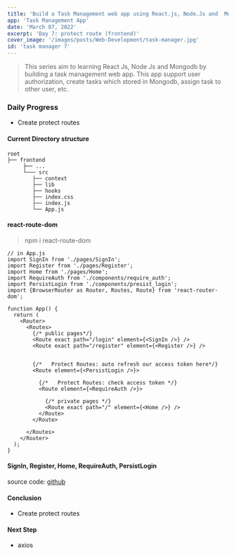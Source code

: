 ```yaml
---
title: 'Build a Task Management web app using React.js, Node.Js and  Mongodb - day 7'
app: 'Task Management App'
date: 'March 07, 2022'
excerpt: 'Day 7: protect route (frontend)'
cover_image: '/images/posts/Web-Development/task-manager.jpg'
id: 'task manager 7'
---
```


> This series aim to learning React Js, Node Js and Mongodb by building a task management web app. 
> This app support user authorization, create tasks which stored in Mongodb, assign task to other user, etc.

### Daily Progress
- Create protect routes 

#### Current Directory structure
```
root
├── frontend
     ├── ...
     └─── src
        ├── context
        ├── lib
        ├── hooks
        ├── index.css
        ├── index.js
        └── App.js
```

#### react-route-dom
> npm i react-route-dom

```
// in App.js
import SignIn from './pages/SignIn';
import Register from './pages/Register';
import Home from './pages/Home';
import RequireAuth from './components/require_auth';
import PersistLogin from './components/presist_login';
import {BrowserRouter as Router, Routes, Route} from 'react-router-dom';

function App() {
  return (
    <Router>
      <Routes>
        {/* public pages*/}
        <Route exact path="/login" element={<SignIn />} />
        <Route exact path="/register" element={<Register />} />


        {/*   Protect Routes: auto refresh our access token here*/}
        <Route element={<PersistLogin />}>

          {/*   Protect Routes: check access token */}
          <Route element={<RequireAuth />}>

            {/* private pages */}
            <Route exact path="/" element={<Home />} />
          </Route>
        </Route>

      </Routes>
    </Router>
  );
}
```
#### SignIn, Register, Home, RequireAuth, PersistLogin 
source code: [github](https://github.com/hsingyingli/task-manager-project) 

#### Conclusion
- Create protect routes 
#### Next Step
- axios
